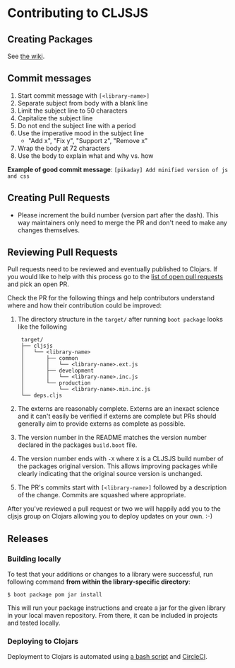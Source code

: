 # Contributing to CLJSJS

## Creating Packages

See [the wiki](https://github.com/cljsjs/packages/wiki/Creating-Packages).

## Commit messages

1. Start commit message with `[<library-name>]`
1. Separate subject from body with a blank line
2. Limit the subject line to 50 characters
3. Capitalize the subject line
4. Do not end the subject line with a period
5. Use the imperative mood in the subject line
    - "Add x", "Fix y", "Support z", "Remove x"
6. Wrap the body at 72 characters
7. Use the body to explain what and why vs. how

**Example of good commit message**: `[pikaday] Add minified version of js and css`

## Creating Pull Requests

- Please increment the build number (version part after the dash). This way maintainers only need to merge the PR and don't need to make any changes themselves.

## Reviewing Pull Requests

Pull requests need to be reviewed and eventually published to Clojars.
If you would like to help with this process go to the
[list of open pull requests][prs] and pick an open PR.

Check the PR for the following things and help contributors understand
where and how their contribution could be improved:

1. The directory structure in the `target/` after running `boot
   package` looks like the following

        target/
        ├── cljsjs
        │   └── <library-name>
        │       ├── common
        │       │   └── <library-name>.ext.js
        │       ├── development
        │       │   └── <library-name>.inc.js
        │       └── production
        │           └── <library-name>.min.inc.js
        └── deps.cljs

2. The externs are reasonably complete. Externs are an inexact science
   and it can't easily be verified if externs are complete but PRs
   should generally aim to provide externs as complete as possible.
3. The version number in the README matches the version number declared
   in the packages `build.boot` file.
4. The version number ends with `-X` where `X` is a CLJSJS build number
   of the packages original version. This allows improving
   packages while clearly indicating that the original source version
   is unchanged.
5. The PR's commits start with `[<library-name>]` followed by a description
   of the change. Commits are squashed where appropriate.

After you've reviewed a pull request or two we will happily add you to
the cljsjs group on Clojars allowing you to deploy updates on your
own. :-)

## Releases

### Building locally

To test that your additions or changes to a library were successful,
run following command **from within the
library-specific directory**:

```
$ boot package pom jar install
```

This will run your package instructions and create a jar for the given
library in your local maven repository. From there, it can be included
in projects and tested locally.

### Deploying to Clojars

Deployment to Clojars is automated using [a bash script](./deploy-changed.sh) and [CircleCI](https://circleci.com/gh/cljsjs).

[prs]: https://github.com/cljsjs/packages/pulls
